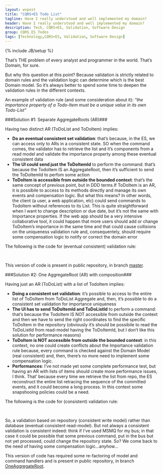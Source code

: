 ```yaml
---
layout: wvpost
title: "CQRS+ES Todo List"
tagline: Have I really understood and well implemented my domain?
header: Have I really understood and well implemented my domain?
description: Tech, CQRS+ES, Validation, Software Design
group: CQRS_ES_Todos
tags: [Technology,CQRS+ES, Validation, Software Design]
---
```

{% include JB/setup %}

That’s THE problem of every analyst and programmer in the world. That’s Domain, for sure.

But why this question at this point? Because validation is strictly related to domain rules and the validation logic can determine which is the best Domain model. So it’s always better to spend some time to deepen the validation rules in the different contexts.

An example of validation rule (and some consideration about it): _“the importance property of a Todo-Item must be a unique value in its own Todo-List”_

###Solution #1: Separate AggregateRoots (AR)###

Having two distinct AR (ToDoList and ToDoItem) implies:

-	**Do an eventual consistent set validation**: that’s because, in the ES, we can access only to ARs in a consistent state. SO when the command comes, the validator has to retrieve the list and it’s components from a read model and validate the importance property among these eventual consistent data
-	**The UI could send just the ToDoItemId** to perform the command: that’s because the TodoItem IS an AggregateRoot, then it’s sufficient to send the ToDoItemId to perfom some action
-	**ToDoItem is accessible from outside the bounded context**: that’s the same concept of previous point, but in DDD terms.If ToDoItem is an AR, it is possibile to access to its methods directly and manage its own events and compensation logic. But what this means? In other words, the client (a user, a web application, etc) could send commands to TodoItem without references to its List. This is quite straightforward when I want to change description or due date, but it’s not the same with Importance properties. If the web app should be a very intensive collaborative tool, it could happen that more users should add or change ToDoItem’s importance in the same time and that could cause collisions on the uniqueness validation rule and, consequentely, should require some compensation logic to notify or correct the domain error

The following is the code for (eventual consistent) validation rule:

<script type="syntaxhighlighter" class="brush: csharp">
<![CDATA[
public class ChangeToDoItemImportanceCommandValidator : AbstractValidator<ChangeToDoItemImportanceCommand>
{
	private readonly IDatabase database;

	public ChangeToDoItemImportanceCommandValidator(IDatabase db)
	{
		Contract.Requires<ArgumentNullException>(db != null, "db");
		database = db;

		RuleFor(command => command.Importance).NotEmpty().GreaterThanOrEqualTo(0);
		// Importance must be >=0 and unique among other item's importance
		RuleFor(command => command.Importance).Must(BeUniqueAmongItemsImportance).WithMessage("{PropertyName} must be unique in the List");
	}

	private bool BeUniqueAmongItemsImportance(ChangeToDoItemImportanceCommand command, int importance)
	{
		return  (from todo in database.ToDoItems
							   join list in database.ToDoLists on todo.ToDoListId equals list.Id
							   where todo.Importance == importance
							   select todo).Count() == 0;		
	}
}
]]></script> 

This version of code is present in public repository, in branch <a href="https://github.com/williamverdolini/CQRS-ES-Todos/tree/master" target="_blank">master</a>.


###Solution #2: One AggregateRoot (AR) with composition###

Having just an AR (ToDoList) with a list of TodoItem implies:

-	**Doing a consistent set validation**: it’s possible to access to the entire list of ToDoItem from ToDoList Aggregate and, then, it’s possible to do a consistent set validation for importance uniqueness
-	**The UI has to send ToDoItemId and ToDoListId** to perform a command: that’s because the TodoItem IS NOT accessible from outside the context and then we have to send the right coordinates to find the specific ToDoItem in the repository (obviously it’s should be possibile to read the ToDoListId from read-model having the ToDoItemId, but I don’t like this solution for performance reasons)
-	**ToDoItem is NOT accessible from outside the bounded context**: in this context, no one could create conflicts about the Importance validation rule because, every command is checked against the Domain Model (real consistent) and, then, there’s no more need to implement some compensation logic.
-	**Performances**: I’ve not made yet some complete performance test, but having an AR with lists of items should create more performance issues, I think. That’ because every time we retrieve the list from repo, the ES reconstruct the entire list retracing the sequence of the committed events, and it could become a long process. In this context some snapshooing policies could be a need.

The following is the code for (consistent) validation rule:

<script type="syntaxhighlighter" class="brush: csharp">
<![CDATA[
public class ChangeToDoItemImportanceCommandValidator : AbstractValidator<ChangeToDoItemImportanceCommand>
{
	private readonly IRepository repository;

	public ChangeToDoItemImportanceCommandValidator(IRepository repo)
	{
		Contract.Requires<ArgumentNullException>(repo != null, "repo");
		repository = repo;

		RuleFor(command => command.Importance).NotEmpty().GreaterThanOrEqualTo(0);
		// Importance must be >=0 and unique among other item's importance
		RuleFor(command => command.Importance).Must(BeUniqueAmongItemsImportance).WithMessage("{PropertyName} must be unique in the List");

	}

	private bool BeUniqueAmongItemsImportance(ChangeToDoItemImportanceCommand command, int importance)
	{
		ToDoList list = repository.GetById<ToDoList>(command.ToDoListId);
		return !list.Items.Any<ToDoItem>(todo => todo.Importance.Equals(importance));
	}
}
]]></script> 


So, a validation based on repository (consistent write model) rather than database (eventual consistent read-model). But not always a consistent validation is consistent indeed: think if I've used MSMQ for my bus; in that case it could be possible that some previous command, put in the bus but not yet processed, could change the repository state. So? We come back to the need of having some compensation logic...anyhow...


This version of code has required some re-factoring of model and command handlers and is present in public repository, in branch <a href="https://github.com/williamverdolini/CQRS-ES-Todos/tree/OneAggregateRoot" target="_blank">OneAggregateRoot</a>.
